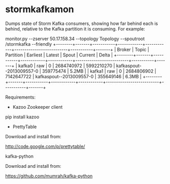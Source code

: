 stormkafkamon
=============

Dumps state of Storm Kafka consumers, showing how far behind each is behind, relative to the Kafka partition it is consuming. For example:

monitor.py --zserver 50.17.158.34 --topology Topology --spoutroot /stormkafka --friendly
+--------+-------+-----------+------------+------------+--------------------------+-----------+-------+
| Broker | Topic | Partition |  Earliest  |   Latest   |          Spout           |  Current  | Delta |
+--------+-------+-----------+------------+------------+--------------------------+-----------+-------+
| kafka0 |  raw  |     0     | 2684740972 | 5992210270 | kafkaspout--2013009557-0 | 359775474 | 5.2MB |
| kafka1 |  raw  |     0     | 2684806902 | 7142647722 | kafkaspout--2013009557-0 | 355649146 | 6.3MB |
+--------+-------+-----------+------------+------------+--------------------------+-----------+-------+

Requirements:

- Kazoo Zookeeper client

pip install kazoo

- PrettyTable

Download and install from:

http://code.google.com/p/prettytable/

kafka-python

Download and install from:

https://github.com/mumrah/kafka-python
